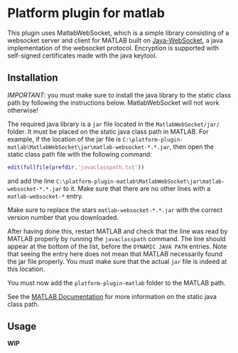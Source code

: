 Platform plugin for matlab
===============

This plugin uses MatlabWebSocket, which is a simple library consisting of a websocket server and client for MATLAB  built on [Java-WebSocket](https://github.com/TooTallNate/Java-WebSocket), a java implementation of the websocket protocol. Encryption is supported with self-signed certificates made with the java keytool.

Installation
------------

*IMPORTANT*: you must make sure to install the java library to the static class path by following the instructions below. MatlabWebSocket will not work otherwise!

The required java library is a `jar` file located in the `MatlabWebSocket/jar/` folder. It must be placed on the static java class path in MATLAB. For example, if the location of the jar file is `C:\platform-plugin-matlab\MatlabWebSocket\jar\matlab-websocket-*.*.jar`, then open the static class path file with the following command:
```matlab
edit(fullfile(prefdir,'javaclasspath.txt'))
```
and add the line `C:\platform-plugin-matlab\MatlabWebSocket\jar\matlab-websocket-*.*.jar` to it. Make sure that there are no other lines with a `matlab-websocket-*` entry.

Make sure to replace the stars `matlab-websocket-*.*.jar` with the correct version number that you downloaded.

After having done this, restart MATLAB and check that the line was read by MATLAB properly by running the `javaclasspath` command. The line should appear at the bottom of the list, before the `DYNAMIC JAVA PATH` entries. Note that seeing the entry here does not mean that MATLAB necessarily found the jar file properly. You must make sure that the actual `jar` file is indeed at this location.

You must now add the `platform-plugin-matlab` folder to the MATLAB path.

See the [MATLAB  Documentation](http://www.mathworks.com/help/matlab/matlab_external/static-path.html) for more information on the static java class path.

Usage
------------

**WIP**
